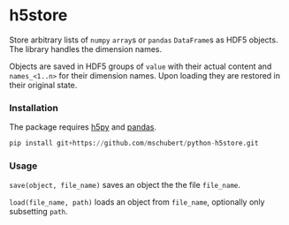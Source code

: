 h5store
=======

Store arbitrary lists of `numpy` `array`s or `pandas` `DataFrame`s as HDF5
objects. The library handles the dimension names.

Objects are saved in HDF5 groups of `value` with their actual content and
`names_<1..n>` for their dimension names. Upon loading they are restored in
their original state.

### Installation

The package requires [h5py](http://www.h5py.org/) and
[pandas](http://pandas.pydata.org/).

```python
pip install git+https://github.com/mschubert/python-h5store.git
```

### Usage

`save(object, file_name)` saves an object the the file `file_name`.

`load(file_name, path)` loads an object from `file_name`, optionally only
subsetting `path`.
